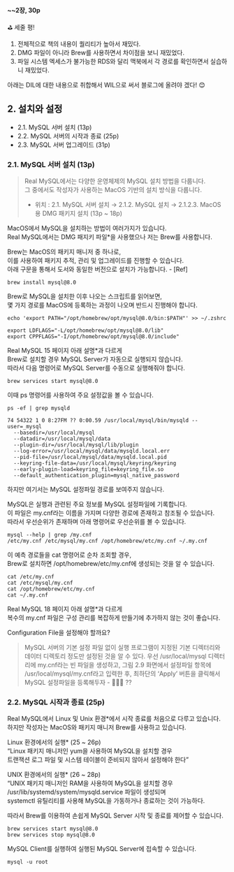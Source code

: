 **~~2장, 30p**

⛳️ 세줄 평!

1. 전체적으로 책의 내용이 퀄리티가 높아서 재밌다.
2. DMG 파일이 아니라 Brew를 사용하면서 차이점을 보니 재밌었다.
3. 파일 시스템 엑세스가 불가능한 RDS와 달리 맥북에서 각 경로를 확인하면서 실습하니 재밌었다.

아래는 DIL에 대한 내용으로 취합해서 WIL으로 써서 블로그에 올려야 겠다! 😊

## 2. 설치와 설정

- 2.1. MySQL 서버 설치 (13p)
- 2.2. MySQL 서버의 시작과 종료 (25p)
- 2.3. MySQL 서버 업그레이드 (31p)

### 2.1. MySQL 서버 설치 (13p)

> Real MySQL에서는 다양한 운영체제의 MySQL 설치 방법을 다룹니다. <br>
> 그 중에서도 작성자가 사용하는 MacOS 기반의 설치 방식을 다룹니다. <br>
> - 위치 : 2.1. MySQL 서버 설치 → 2.1.2. MySQL 설치 → 2.1.2.3. MacOS 용 DMG 패키지 설치 (13p ~ 18p)

MacOS에서 MySQL을 설치하는 방법이 여러가지가 있습니다. <br>
Real MySQL에서는 DMG 패지키 파일*을 사용했으나 저는 Brew를 사용합니다.

Brew는 MacOS의 패키지 매니저 중 하나로, <br>
이를 사용하여 패키지 추적, 관리 및 업그레이드를 진행할 수 있습니다. <br>
아래 구문을 통해서 도서와 동일한 버전으로 설치가 가능합니다. - [Ref]

```shell
brew install mysql@8.0
```

Brew로 MySQL을 설치한 이후 나오는 스크립트를 읽어보면, <br>
몇 가지 경로를 MacOS에 등록하는 과정이 나오며 반드시 진행해야 합니다.

```shell
echo 'export PATH="/opt/homebrew/opt/mysql@8.0/bin:$PATH"' >> ~/.zshrc

export LDFLAGS="-L/opt/homebrew/opt/mysql@8.0/lib"
export CPPFLAGS="-I/opt/homebrew/opt/mysql@8.0/include"
```

Real MySQL 15 페이지 아래 설명*과 다르게 <br>
Brew로 설치할 경우 MySQL Server가 자동으로 실행되지 않습니다. <br>
따라서 다음 명령어로 MySQL Server를 수동으로 실행해줘야 합니다.

```shell
brew services start mysql@8.0
```

이때 ps 명령어를 사용하여 주요 설정값을 볼 수 있습니다.

```shell
ps -ef | grep mysqld

74 54322 1 0 8:27FM ?? 0:00.59 /usr/local/mysql/bin/mysqld --user=_mysql
  --basedir=/usr/local/mysql
  --datadir=/usr/local/mysql/data
  --plugin-dir=/usr/local/mysql/lib/plugin
  --log-error=/usr/local/mysql/data/mysqld.local.err
  --pid-file=/usr/local/mysql/data/mysqld.local.pid
  --keyring-file-data=/usr/local/mysql/keyring/keyring
  --early-plugin-load=keyring_file=keyring_file.so
  --default_authentication_plugin=mysql_native_password
```

하지만 여기서는 MySQL 설정파일 경로를 보여주지 않습니다.

MySQL은 실행과 관련된 주요 정보를 MySQL 설정파일에 기록합니다. <br>
이 파일은 my.cnf라는 이름을 가지며 다양한 경로에 존재하고 참조될 수 있습니다. <br>
따라서 우선순위가 존재하며 아래 명령어로 우선순위를 볼 수 있습니다.

```shell
mysql --help | grep /my.cnf
/etc/my.cnf /etc/mysql/my.cnf /opt/homebrew/etc/my.cnf ~/.my.cnf 
```

이 예측 경로들을 cat 명령어로 순차 조회할 경우, <br>
Brew로 설치하면 /opt/homebrew/etc/my.cnf에 생성되는 것을 알 수 있습니다.

```shell
cat /etc/my.cnf
cat /etc/mysql/my.cnf
cat /opt/homebrew/etc/my.cnf
cat ~/.my.cnf
```

Real MySQL 18 페이지 아래 설명*과 다르게 <br>
복수의 my.cnf 파일은 구성 관리를 복잡하게 만들기에 추가하지 않는 것이 좋습니다.

Configuration File을 설정해야 할까요? <br>
> MySQL 서버의 기본 설정 파일 없이 실행 프로그램이 지정된 기본 디렉터리와 데이터 디렉토리 정도만 설정된 것을 알 수 있다. 우선 /usr/local/mysql 디렉터리에 my.cnf라는 빈 파일을 생성하고, 그림 2.9 화면에서 설정파일 항목에 /usr/local/mysql/my.cnf라고 입력한 후, 최하단의 ‘Apply’ 버튼을 클릭해서 MySQL 설정파일을 등록해두자 - 🤷🏻‍♂️ ??

### 2.2. MySQL 시작과 종료 (25p)

Real MySQL에서 Linux 및 Unix 환경*에서 시작 종료를 처음으로 다루고 있습니다. <br>
하지만 작성자는 MacOS와 패키지 매니저 Brew를 사용하고 있습니다.

Linux 환경에서의 실행* (25 ~ 26p) <br>
“Linux 패키지 매니저인 yum을 사용하여 MySQL을 설치할 경우 <br>
트랜잭션 로그 파일 및 시스템 테이블이 준비되지 않아서 설정해야 한다”

UNIX 환경에서의 실행* (26 ~ 28p) <br>
“UNIX 패키지 매니저인 RAM을 사용하여 MySQL을 설치할 경우 <br>
/usr/lib/systemd/system/mysqld.service 파일이 생성되며 <br>
systemctl 유틸리티를 사용해 MySQL을 가동하거나 종료하는 것이 가능하다.

따라서 Brew를 이용하여 손쉽게 MySQL Server 시작 및 종료를 제어할 수 있습니다.

```shell
brew services start mysql@8.0
brew services stop mysql@8.0
```

MySQL Client를 실행하여 실행된 MySQL Server에 접속할 수 있습니다.

```
mysql -u root
```